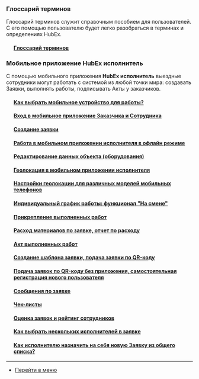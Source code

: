 <!-- Yandex.Metrika counter -->
<script type="text/javascript" >
   (function(m,e,t,r,i,k,a){m[i]=m[i]||function(){(m[i].a=m[i].a||[]).push(arguments)};
   m[i].l=1*new Date();k=e.createElement(t),a=e.getElementsByTagName(t)[0],k.async=1,k.src=r,a.parentNode.insertBefore(k,a)})
   (window, document, "script", "https://mc.yandex.ru/metrika/tag.js", "ym");
   ym('{{ site.yandex_metric }}', "init", {
        id:'{{ site.yandex_metric }}',
        clickmap:true,
        trackLinks:true,
        accurateTrackBounce:true,
        webvisor:true
   });
</script>
<noscript><div><img src="https://mc.yandex.ru/watch/'{{ site.yandex_metric }}'" style="position:absolute; left:-9999px;" alt="" /></div></noscript>
<!-- /Yandex.Metrika counter -->
<link rel="stylesheet" type="text/css" href="/assets/css/styles.css">

### Глоссарий терминов
Глоссарий терминов служит справочным пособием для пользователей. С его помощью пользователю будет легко разобраться в терминах и определениях HubEx.
<h4 style="padding-left: 20px;"><a href="/docs/FAQ/RU/user/Glossary.html">Глоссарий терминов</a><span class="new-badge" title="14.03.2023"></span></h4>

### Мобильное приложение HubEx исполнитель
С помощью мобильного приложения <strong>HubEx исполнитель</strong> выездные сотрудники могут работать с системой из любой точки мира: создавать Заявки, выполнять работы, подписывать Акты у заказчиков. 

<h4 style="padding-left: 20px;"><a href="/docs/FAQ/RU/user/MobileDevice.html">Как выбрать мобильное устройство для работы?</a></h4>
<h4 style="padding-left: 20px;"><a href="/docs/FAQ/RU/user/EnterToMob.html">Вход в мобильное приложение Заказчика и Сотрудника</a></h4>
<h4 style="padding-left: 20px;"><a href="/docs/FAQ/RU/user/CreatingTicket.html">Создание заявки</a></h4>
<h4 style="padding-left: 20px;"><a href="/docs/FAQ/RU/user/OfflineMode.html">Работа в мобильном приложении исполнителя в офлайн режиме</a></h4>
<h4 style="padding-left: 20px;"><a href="/docs/FAQ/RU/user/ObjectEditing.html">Редактирование данных объекта (оборудования)</a></h4>
<!--<h4 style="padding-left: 20px;"><a href="/docs/FAQ/RU/user/FloorPlan.html">Планы помещений</a></h4>-->
<h4 style="padding-left: 20px;"><a href="/docs/FAQ/RU/user/GEOinMob.html">Геолокация в мобильном приложении исполнителя</a></h4>
<h4 style="padding-left: 20px;">
<h4 style="padding-left: 20px;"><a href="/docs/FAQ/RU/user/GeoSettings.html">Настройки геолокации для различных моделей мобильных телефонов</a></h4>
<h4 style="padding-left: 20px;">
    <a href="/docs/FAQ/RU/user/OnDuty.html">Индивидуальный график работы: функционал "На смене"</a></h4>
<h4 style="padding-left: 20px;"><a href="/docs/FAQ/RU/user/AttachingFiles.html">Прикрепление выполненных работ</a></h4>
<h4 style="padding-left: 20px;"><a href="/docs/FAQ/RU/user/Withdrawals.html">Расход материалов по заявке, отчет по расходу</a></h4>
<h4 style="padding-left: 20px;"><a href="/docs/FAQ/RU/user/ActOFAcceptance.html">Акт выполненных работ</a></h4>
<h4 style="padding-left: 20px;"><a href="/docs/FAQ/RU/user/CreatingTaskTemplates.html">Создание шаблона заявки, подача заявки по QR-коду</a></h4>
<h4 style="padding-left: 20px;"><a href="/docs/FAQ/RU/user/SelfRegister.html">Подача заявок по QR-коду без приложения, самостоятельная регистрация нового пользователя</a></h4>
<h4 style="padding-left: 20px;"><a href="/docs/FAQ/RU/user/Messages.html">Сообщения по заявке</a></h4>
<h4 style="padding-left: 20px;"><a href="/docs/FAQ/RU/user/Checklists.html">Чек-листы</a></h4>
<h4 style="padding-left: 20px;"><a href="/docs/FAQ/RU/user/Rating.html">Оценка заявок и рейтинг сотрудников</a></h4>
<h4 style="padding-left: 20px;"><a href="/docs/FAQ/RU/user/SeveralEngineers.html">Как выбрать нескольких исполнителей в заявке</a></h4>
<h4 style="padding-left: 20px;"><a href="/docs/FAQ/RU/user/AcceptanceTicket.html">Как исполнителю назначить на себя новую Заявку из общего списка?</a></h4>
<!--
### Клиентский портал и мобильное приложение HubEx заказчик
В клиентском портале заказчик может создавать и отслеживать заявки, печатать акты и просматривать аналитику по заявкам. С помощью мобильного приложения <strong>HubEx заказчик</strong> можно также создавать Заявки, принимать выполненные работы и подписывать акты,оценивать работу исполнителей.
<h4 style="padding-left: 20px;"><a href="/docs/FAQ/RU/user/MobileDevice.html">Как выбрать мобильное устройство для работы?</a></h4>
<h4 style="padding-left: 20px;"><a href="/docs/FAQ/RU/user/EnterToMob.html">Вход в мобильное приложение Заказчика и Сотрудника</a></h4>
<h4 style="padding-left: 20px;"><a href="/docs/FAQ/RU/user/CustomerWeb.html">Работа с заявками в клиентском портале</a></h4>
<h4 style="padding-left: 20px;"><a href="/docs/FAQ/RU/user/CustomerApp.html">Работа в мобильном приложении заказчика: заявки, акты, оценка исполнителей</a></h4>
<h4 style="padding-left: 20px;"><a href="/docs/FAQ/RU/user/AlternativeWays.html">Работа в мобильном приложении заказчика: заявки, акты, оценка исполнителей</a></h4>
объединитьь в одну статью (создание заявки в МП
переписка
подписание акта
оценка исполнителей )
мб дать ссылку - скачать инструкцию для заказчика
-->

____
- [Перейти в меню](http://wiki.hubex.ru)
